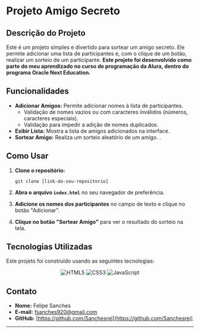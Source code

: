 # Projeto Amigo Secreto

## Descrição do Projeto

Este é um projeto simples e divertido para sortear um amigo secreto. Ele permite adicionar uma lista de participantes e, com o clique de um botão, realizar um sorteio de um participante. **Este projeto foi desenvolvido como parte do meu aprendizado no curso de programação da Alura, dentro do programa Oracle Next Education.**

## Funcionalidades

- **Adicionar Amigos:** Permite adicionar nomes à lista de participantes.
    - Validação de nomes vazios ou com caracteres inválidos (números, caracteres especiais).
    - Validação para impedir a adição de nomes duplicados.
- **Exibir Lista:** Mostra a lista de amigos adicionados na interface.
- **Sortear Amigo:** Realiza um sorteio aleatório de um amigo.
.

## Como Usar

1.  **Clone o repositório:**
    ```
    git clone [link-do-seu-repositorio]
    ```

2.  **Abra o arquivo `index.html`** no seu navegador de preferência.

3.  **Adicione os nomes dos participantes** no campo de texto e clique no botão "Adicionar".

4.  **Clique no botão "Sortear Amigo"** para ver o resultado do sorteio na tela.

## Tecnologias Utilizadas

Este projeto foi construído usando as seguintes tecnologias:

<p align="center">
  <img src="https://img.shields.io/badge/HTML5-E34F26?style=for-the-badge&logo=html5&logoColor=white" alt="HTML5">
  <img src="https://img.shields.io/badge/CSS3-1572B6?style=for-the-badge&logo=css3&logoColor=white" alt="CSS3">
  <img src="https://img.shields.io/badge/JavaScript-F7DF1E?style=for-the-badge&logo=javascript&logoColor=black" alt="JavaScript">
</p>

## Contato

- **Nome:** Felipe Sanches
- **E-mail:** [fsanches920@gmail.com](mailto:fsanches920@gmail.com)
- **GitHub:** [https://github.com/Sanchesrei](https://github.com/Sanchesrei)

---
